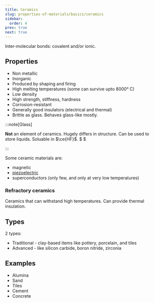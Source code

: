 ```yaml
---
title: Ceramics
slug: properties-of-materials/basics/ceramics
sidebar:
  order: 4
prev: true
next: true
---
```


Inter-molecular bonds: covalent and/or ionic.

## Properties

- Non metallic
- Inorganic
- Produced by shaping and firing
- High melting temperatures (some can survive upto $8000°\;\text{C}$)
- Low density
- High strength, stiffness, hardness
- Corrosion-resistant
- Generally good insulators (electrical and thermal)
- Brittle as glass. Behaves glass-like mostly.

:::note[Glass]

**Not** an element of ceramics. Hugely differs in structure. Can be used to
store liquids. Soluable in $\ce{HF}$. $ $

:::

Some ceramic materials are:

- magnetic
- [piezoelectric](/properties-of-materials/electrical-properties/piezoelectricity/)
- superconductors (only few, and only at very low temperatures)

### Refractory ceramics

Ceramics that can withstand high temperatures. Can provide thermal insulation.

## Types

2 types:

- Traditional - clay-based items like pottery, porcelain, and tiles
- Advanced - like silicon carbide, boron nitride, zirconia

## Examples

- Alumina
- Sand
- Tiles
- Cement
- Concrete
